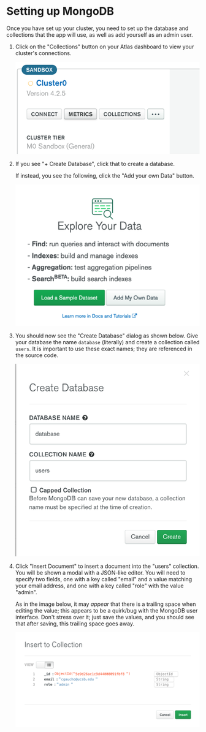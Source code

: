 # Setting up MongoDB

Once you have set up your cluster, you need to set up the database and collections that the app will use, as well as
add yourself as an admin user.

1. Click on the "Collections" button on your Atlas dashboard to view your cluster's connections.

   ![collections](./images/collections.png)

2. If you see "+ Create Database", click that to create a database.

   If instead, you see
   the following, click the "Add your own Data" button.

   ![collections](./images/first-time-collection-50.png)

3. You should now see the "Create Database" dialog as shown below. Give your database the name
   `database` (literally) and create a collection called `users`. It is important to use
   these exact names; they are referenced in the source code.

   ![create-database](./images/create-database.png)

4. Click "Insert Document" to insert a document into the "users" collection.
   You will be shown a modal with a JSON-like editor.
   You will need to specify two fields, one with a key called "email" and a value matching your email address,
   and one with a key called "role" with the value "admin".

   As in the image below, it may *appear* that there is a trailing space when editing the value; this appears to
   be a quirk/bug with the MongoDB user interface.   Don't stress over it; just save the values, and you should see that 
   after saving, this trailing space goes away.

   ![insert-admin](./images/insert-admin.png)
